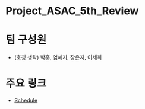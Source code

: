 # Project_ASAC_5th_Review

# 팀 구성원
- (호칭 생략) 박훈, 염혜지, 장은지, 이세희

# 주요 링크
- [Schedule](https://docs.google.com/spreadsheets/d/18VSZTq87sGaffyEJXsosAjJckmIaJ6bPA5dYbS5JWno/edit?usp=sharing)
